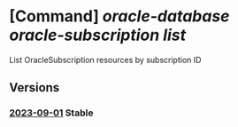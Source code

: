 # [Command] _oracle-database oracle-subscription list_

List OracleSubscription resources by subscription ID

## Versions

### [2023-09-01](/Resources/mgmt-plane/L3N1YnNjcmlwdGlvbnMve30vcHJvdmlkZXJzL29yYWNsZS5kYXRhYmFzZS9vcmFjbGVzdWJzY3JpcHRpb25z/2023-09-01.xml) **Stable**

<!-- mgmt-plane /subscriptions/{}/providers/oracle.database/oraclesubscriptions 2023-09-01 -->
